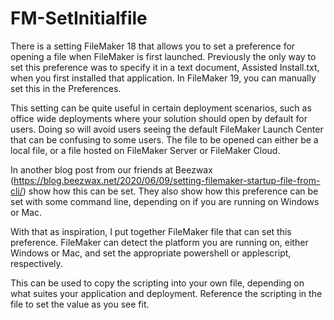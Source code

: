 # FM-SetInitialfile
 
There is a setting FileMaker 18 that allows you to set a preference for opening a file when FileMaker is first launched. Previously the only way to set this preference was to specify it in a text document, Assisted Install.txt, when you first installed that application. In FileMaker 19, you can manually set this in the Preferences.

This setting can be quite useful in certain deployment scenarios, such as office wide deployments where your solution should open by default for users. Doing so will avoid users seeing the default FileMaker Launch Center that can be confusing to some users. The file to be opened can either be a local file, or a file hosted on FileMaker Server or FileMaker Cloud.

In another blog post from our friends at Beezwax (https://blog.beezwax.net/2020/06/09/setting-filemaker-startup-file-from-cli/) show how this can be set. They also show how this preference can be set with some command line, depending on if you are running on Windows or Mac.

With that as inspiration, I put together FileMaker file that can set this preference. FileMaker can detect the platform you are running on, either Windows or Mac, and set the appropriate powershell or applescript, respectively.

This can be used to copy the scripting into your own file, depending on what suites your application and deployment. Reference the scripting in the file to set the value as you see fit. 
